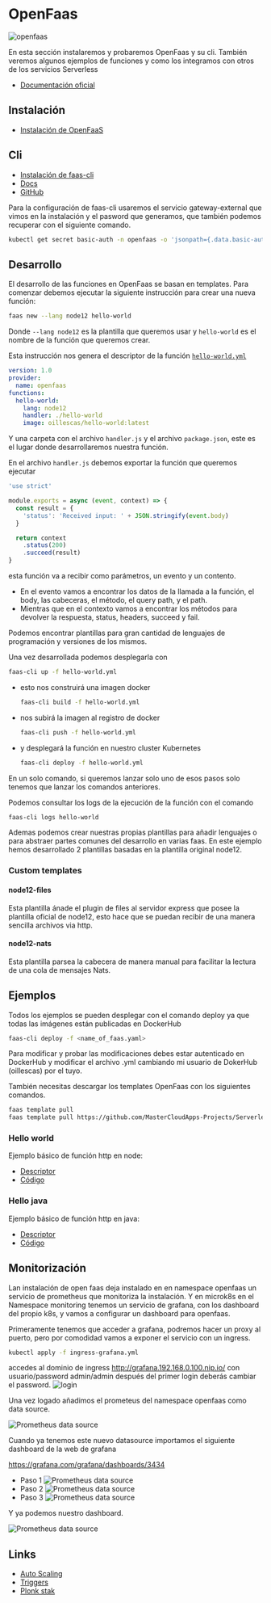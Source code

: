 # OpenFaas

![openfaas](https://blog.alexellis.io/content/images/2017/08/faas_side.png)

En esta sección instalaremos y probaremos OpenFaas y su cli. También veremos algunos ejemplos de funciones y como los integramos con otros de los servicios Serverless

- [Documentación oficial](https://www.openfaas.com/)

## Instalación

- [Instalación de OpenFaaS](install.md)

## Cli

- [Instalación de faas-cli](https://docs.openfaas.com/cli/install/)
- [Docs](https://blog.alexellis.io/quickstart-openfaas-cli/)
- [GitHub](https://github.com/openfaas/faas-cli)

Para la configuración de faas-cli usaremos el servicio gateway-external que vimos en la instalación y el pasword que generamos, que también podemos recuperar con el siguiente comando.

```bash
kubectl get secret basic-auth -n openfaas -o 'jsonpath={.data.basic-auth-password}'| base64 -d
```

## Desarrollo

El desarrollo de las funciones en OpenFaas se basan en templates. Para comenzar debemos ejecutar la siguiente instrucción para crear una nueva función:

```bash
faas new --lang node12 hello-world
```

Donde `--lang node12` es la plantilla que queremos usar y `hello-world` es el nombre de la función que queremos crear.

Esta instrucción nos genera el descriptor de la función [`hello-world.yml`](examples/hello-world.yml)

```yml
version: 1.0
provider:
  name: openfaas
functions:
  hello-world:
    lang: node12
    handler: ./hello-world
    image: oillescas/hello-world:latest
```

Y una carpeta con el archivo `handler.js` y el archivo `package.json`, este es el lugar donde desarrollaremos nuestra función.

En el archivo `handler.js` debemos exportar la función que queremos ejecutar

```javascript
'use strict'

module.exports = async (event, context) => {
  const result = {
    'status': 'Received input: ' + JSON.stringify(event.body)
  }

  return context
    .status(200)
    .succeed(result)
}
```

esta función va a recibir como parámetros, un evento y un contento.

- En el evento vamos a encontrar los datos de la llamada a la función, el body, las cabeceras, el método, el query path, y el path.
- Mientras que en el contexto vamos a encontrar los métodos para devolver la respuesta, status, headers, succeed y fail.

Podemos encontrar plantillas para gran cantidad de lenguajes de programación y versiones de los mismos.

Una vez desarrollada podemos desplegarla con

```bash
faas-cli up -f hello-world.yml
```

- esto nos construirá una imagen docker

  ```bash
  faas-cli build -f hello-world.yml
  ```

- nos subirá la imagen al registro de docker
  
  ```bash
  faas-cli push -f hello-world.yml
  ```

- y desplegará la función en nuestro cluster Kubernetes
  
  ```bash
  faas-cli deploy -f hello-world.yml
  ```

En un solo comando, si queremos lanzar solo uno de esos pasos solo tenemos que lanzar los comandos anteriores.

Podemos consultar los logs de la ejecución de la función con el comando

```bash
faas-cli logs hello-world
```

Ademas podemos crear nuestras propias plantillas para añadir lenguajes o para abstraer partes comunes del desarrollo en varias faas. En este ejemplo hemos desarrollado 2 plantillas basadas en la plantilla original node12.

### Custom templates

#### node12-files

Esta plantilla ánade el plugin de files al servidor express que posee la plantilla oficial de node12, esto hace que se puedan recibir de una manera sencilla archivos via http.

#### node12-nats

Esta plantilla parsea la cabecera de manera manual para facilitar la lectura de una cola de mensajes Nats.

## Ejemplos

Todos los ejemplos se pueden desplegar con el comando deploy ya que todas las imágenes están publicadas en DockerHub

```bash
faas-cli deploy -f <name_of_faas.yaml>
```

Para modificar y probar las modificaciones debes estar autenticado en DockerHub y modificar el archivo .yml cambiando mi usuario de DokerHub (oillescas) por el tuyo.

También necesitas descargar los templates OpenFaas con los siguientes comandos.

```bash
faas template pull
faas template pull https://github.com/MasterCloudApps-Projects/Serverless-Kubernetes-openfass
```

### Hello world

Ejemplo básico de función http en node:

- [Descriptor](/Examples/openfaas/hello-world.yml)
- [Código](/Examples/openfaas/hello-world)

### Hello java

Ejemplo básico de función http en java:

- [Descriptor](/Examples/openfaas/hello-java.yml)
- [Código](/Examples/openfaas/hello-java/src/main/java/com/openfaas/function/Handler.java)

## Monitorización

Lan instalación de open faas deja instalado en en namespace openfaas un servicio de prometheus que monitoriza la instalación.
Y en microk8s en el Namespace monitoring tenemos un servicio de grafana, con los dashboard del propio k8s, y vamos a configurar un dashboard para openfaas.

Primeramente tenemos que acceder a grafana, podremos hacer un proxy al puerto, pero por comodidad vamos a exponer el servicio con un ingress.

```bash
kubectl apply -f ingress-grafana.yml
```

accedes al dominio de ingress <http://grafana.192.168.0.100.nip.io/> con usuario/password admin/admin después del primer login deberás cambiar el password.
![login](../../out/capturas/LoginGrafana.png)

Una vez logado añadimos el prometeus del namespace openfaas como data source.

![Prometheus data source](../../out/capturas/datasource.png)

Cuando ya tenemos este nuevo datasource importamos el siguiente dashboard de la web de grafana

<https://grafana.com/grafana/dashboards/3434>

- Paso 1
    ![Prometheus data source](../../out/capturas/importDashboard1.png)
- Paso 2
    ![Prometheus data source](../../out/capturas/ImportDashboard2.png)
- Paso 3
    ![Prometheus data source](../../out/capturas/ImportDashboard3.png)

Y ya podemos nuestro dashboard.

![Prometheus data source](../../out/capturas/Dashboard.png)

## Links

- [Auto Scaling](https://docs.openfaas.com/architecture/autoscaling/)
- [Triggers](https://docs.openfaas.com/reference/triggers/)
- [Plonk stak](https://www.openfaas.com/blog/plonk-stack/)